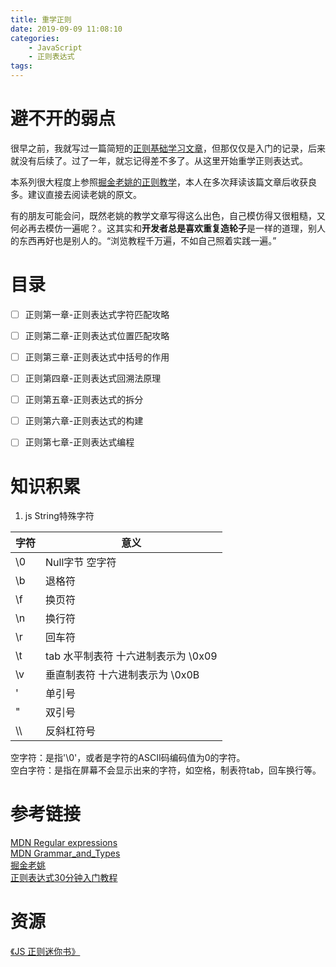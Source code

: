 ```yaml
---
title: 重学正则
date: 2019-09-09 11:08:10
categories: 
    - JavaScript
    - 正则表达式
tags:
---
```



# 避不开的弱点
很早之前，我就写过一篇简短的[正则基础学习文章](https://github.com/strugglexiang/blog/blob/master/%E6%AD%A3%E5%88%99/%E6%AD%A3%E5%88%99%E5%9F%BA%E7%A1%80%E7%9F%A5%E8%AF%86/old_learn.md)，但那仅仅是入门的记录，后来就没有后续了。过了一年，就忘记得差不多了。从这里开始重学正则表达式。
<!-- more -->

本系列很大程度上参照[掘金老姚的正则教学](https://juejin.im/post/5965943ff265da6c30653879)，本人在多次拜读该篇文章后收获良多。建议直接去阅读老姚的原文。

有的朋友可能会问，既然老姚的教学文章写得这么出色，自己模仿得又很粗糙，又何必再去模仿一遍呢？。这其实和**开发者总是喜欢重复造轮子**是一样的道理，别人的东西再好也是别人的。“浏览教程千万遍，不如自己照着实践一遍。”

# 目录
- [ ] 正则第一章-正则表达式字符匹配攻略
- [ ] 正则第二章-正则表达式位置匹配攻略
- [ ] 正则第三章-正则表达式中括号的作用
- [ ] 正则第四章-正则表达式回溯法原理
- [ ] 正则第五章-正则表达式的拆分
- [ ] 正则第六章-正则表达式的构建
- [ ] 正则第七章-正则表达式编程


# 知识积累
1. js String特殊字符    
    
| 字符 | 意义 |
| - | - |
| \0 | Null字节 空字符|
| \b | 退格符 |
| \f | 换页符 |
| \n | 换行符 |
| \r | 回车符 |
| \t | tab 水平制表符 十六进制表示为 \0x09 |
| \v | 垂直制表符 十六进制表示为 \0x0B |
| \' | 单引号 |
| \" | 双引号 |
| \\\\ | 反斜杠符号 |

空字符：是指'\0'，或者是字符的ASCII码编码值为0的字符。  
空白字符：是指在屏幕不会显示出来的字符，如空格，制表符tab，回车换行等。   


# 参考链接
[MDN Regular expressions](https://developer.mozilla.org/zh-CN/docs/Web/JavaScript/Guide/Regular_Expressions)  
[MDN Grammar_and_Types](https://developer.mozilla.org/zh-CN/docs/Web/JavaScript/Guide/Grammar_and_Types)  
[掘金老姚](https://juejin.im/post/5965943ff265da6c30653879)  
[正则表达式30分钟入门教程](http://deerchao.net/tutorials/regex/regex.htm)   

# 资源
[《JS 正则迷你书》](https://github.com/qdlaoyao/js-regex-mini-book)
